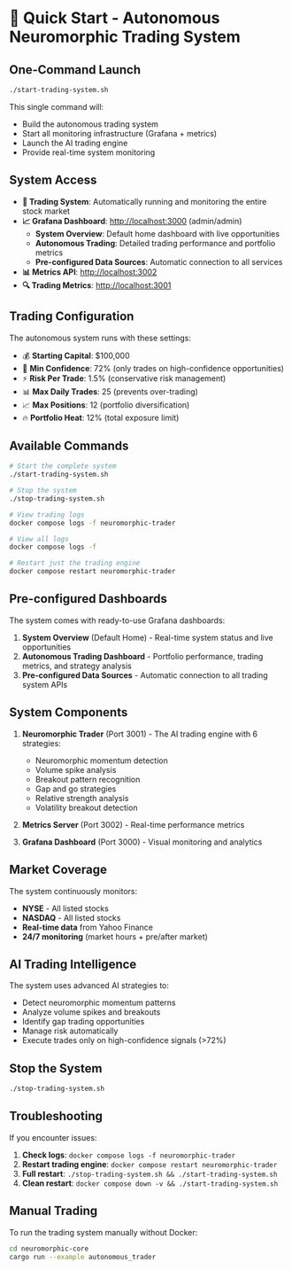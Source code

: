 # 🚀 Quick Start - Autonomous Neuromorphic Trading System

## One-Command Launch

```bash
./start-trading-system.sh
```

This single command will:
- Build the autonomous trading system
- Start all monitoring infrastructure (Grafana + metrics)
- Launch the AI trading engine
- Provide real-time system monitoring

## System Access

- **🤖 Trading System**: Automatically running and monitoring the entire stock market
- **📈 Grafana Dashboard**: [http://localhost:3000](http://localhost:3000) (admin/admin)
  - **System Overview**: Default home dashboard with live opportunities
  - **Autonomous Trading**: Detailed trading performance and portfolio metrics  
  - **Pre-configured Data Sources**: Automatic connection to all services
- **📊 Metrics API**: [http://localhost:3002](http://localhost:3002)
- **🔍 Trading Metrics**: [http://localhost:3001](http://localhost:3001)

## Trading Configuration

The autonomous system runs with these settings:
- 💰 **Starting Capital**: $100,000
- 🎯 **Min Confidence**: 72% (only trades on high-confidence opportunities)
- ⚡ **Risk Per Trade**: 1.5% (conservative risk management)
- 📊 **Max Daily Trades**: 25 (prevents over-trading)
- 📈 **Max Positions**: 12 (portfolio diversification)
- 🔥 **Portfolio Heat**: 12% (total exposure limit)

## Available Commands

```bash
# Start the complete system
./start-trading-system.sh

# Stop the system
./stop-trading-system.sh

# View trading logs
docker compose logs -f neuromorphic-trader

# View all logs
docker compose logs -f

# Restart just the trading engine
docker compose restart neuromorphic-trader
```

## Pre-configured Dashboards

The system comes with ready-to-use Grafana dashboards:

1. **System Overview** (Default Home) - Real-time system status and live opportunities
2. **Autonomous Trading Dashboard** - Portfolio performance, trading metrics, and strategy analysis
3. **Pre-configured Data Sources** - Automatic connection to all trading system APIs

## System Components

1. **Neuromorphic Trader** (Port 3001) - The AI trading engine with 6 strategies:
   - Neuromorphic momentum detection
   - Volume spike analysis
   - Breakout pattern recognition
   - Gap and go strategies
   - Relative strength analysis
   - Volatility breakout detection

2. **Metrics Server** (Port 3002) - Real-time performance metrics
3. **Grafana Dashboard** (Port 3000) - Visual monitoring and analytics

## Market Coverage

The system continuously monitors:
- **NYSE** - All listed stocks
- **NASDAQ** - All listed stocks
- **Real-time data** from Yahoo Finance
- **24/7 monitoring** (market hours + pre/after market)

## AI Trading Intelligence

The system uses advanced AI strategies to:
- Detect neuromorphic momentum patterns
- Analyze volume spikes and breakouts
- Identify gap trading opportunities
- Manage risk automatically
- Execute trades only on high-confidence signals (>72%)

## Stop the System

```bash
./stop-trading-system.sh
```

## Troubleshooting

If you encounter issues:

1. **Check logs**: `docker compose logs -f neuromorphic-trader`
2. **Restart trading engine**: `docker compose restart neuromorphic-trader`
3. **Full restart**: `./stop-trading-system.sh && ./start-trading-system.sh`
4. **Clean restart**: `docker compose down -v && ./start-trading-system.sh`

## Manual Trading

To run the trading system manually without Docker:

```bash
cd neuromorphic-core
cargo run --example autonomous_trader
```